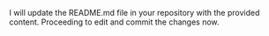 I will update the README.md file in your repository with the provided content. Proceeding to edit and commit the changes now.